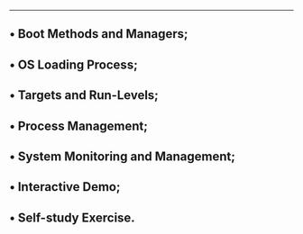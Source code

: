 ------------------------------------------------------------------------------
• Boot Methods and Managers;
------------------------------------------------------------------------------
• OS Loading Process;
------------------------------------------------------------------------------
• Targets and Run-Levels;
------------------------------------------------------------------------------
• Process Management;
------------------------------------------------------------------------------
• System Monitoring and Management;
------------------------------------------------------------------------------
• Interactive Demo;
------------------------------------------------------------------------------
• Self-study Exercise.
------------------------------------------------------------------------------
